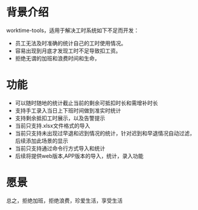 # 背景介绍
worktime-tools，适用于解决工时系统如下不足而开发：
* 员工无法及时准确的统计自己的工时使用情况。
* 容易出现到月底才发现工时不足导致扣工资。
* 拒绝无谓的加班和浪费时间和生命，

# 功能
* 可以随时随地的统计截止当前的剩余可抵扣时长和需增补时长
* 支持手工录入当日上下班时间做到准实时统计
* 支持剩余抵扣工时展示，以及告警提示
* 当前只支持.xlsx文件格式的导入
* 当前只支持未出现过早退和迟到情况的统计，针对迟到和早退情况自动过滤，后续添加此场景的显示
* 当前只支持通过命令行方式导入和统计
* 后续将提供web版本,APP版本的导入，统计，录入功能

# 愿景
总之，拒绝加班，拒绝浪费，珍爱生活，享受生活